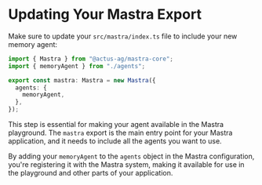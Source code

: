 # Updating Your Mastra Export

Make sure to update your `src/mastra/index.ts` file to include your new memory agent:

```typescript
import { Mastra } from "@actus-ag/mastra-core";
import { memoryAgent } from "./agents";

export const mastra: Mastra = new Mastra({
  agents: {
    memoryAgent,
  },
});
```

This step is essential for making your agent available in the Mastra playground. The `mastra` export is the main entry point for your Mastra application, and it needs to include all the agents you want to use.

By adding your `memoryAgent` to the `agents` object in the Mastra configuration, you're registering it with the Mastra system, making it available for use in the playground and other parts of your application.
